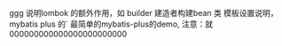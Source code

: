 ggg
说明lombok  的额外作用，如 builder 建造者构建bean
类 模板设置说明，
mybatis plus 的`
最简单的mybatis-plus的demo, 注意：就000000000000000000000000